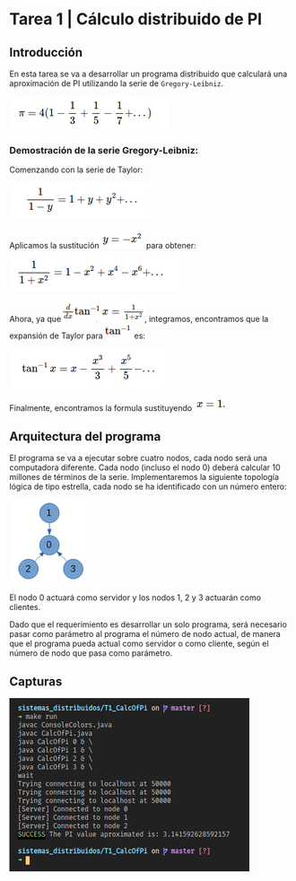 # Tarea 1 | Cálculo distribuido de PI
## Introducción
En esta tarea se va a desarrollar un programa distribuido que calculará una aproximación de PI utilizando la serie de `Gregory-Leibniz`.

![serie](docs/00.png)

### Demostración de la serie Gregory-Leibniz:
Comenzando con la serie de Taylor:

![Serie de Taylor](docs/01.png)

Aplicamos la sustitución ![Sustitucion](docs/02.png) para obtener:

![Primera sustitucion](docs/03.png)

Ahora, ya que ![derivada](docs/04.png), integramos, encontramos que la expansión de Taylor para ![invtan](docs/05.png) es:

![invtan serie](docs/06.png)

Finalmente, encontramos la formula sustituyendo ![final](docs/07.png)

## Arquitectura del programa
El programa se va a ejecutar sobre cuatro nodos, cada nodo será una computadora diferente. Cada nodo (incluso el nodo 0) deberá calcular 10 millones de términos de la serie. Implementaremos la siguiente topología lógica de tipo estrella, cada nodo se ha identificado con un número entero:

![Star](docs/star.png)

El nodo 0 actuará como servidor y los nodos 1, 2 y 3 actuarán como clientes.

Dado que el requerimiento es desarrollar un solo programa, será necesario pasar como parámetro al programa el número de nodo actual, de manera que el programa pueda actual como servidor o como cliente, según el número de nodo que pasa como parámetro.

## Capturas

![running](docs/screenshot.png)